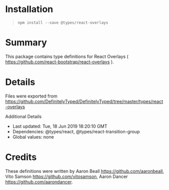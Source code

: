 # Installation
> `npm install --save @types/react-overlays`

# Summary
This package contains type definitions for React Overlays ( https://github.com/react-bootstrap/react-overlays ).

# Details
Files were exported from https://github.com/DefinitelyTyped/DefinitelyTyped/tree/master/types/react-overlays

Additional Details
 * Last updated: Tue, 18 Jun 2019 18:20:10 GMT
 * Dependencies: @types/react, @types/react-transition-group
 * Global values: none

# Credits
These definitions were written by Aaron Beall <https://github.com/aaronbeall>, Vito Samson <https://github.com/vitosamson>, Aaron Dancer <https://github.com/aarondancer>.
